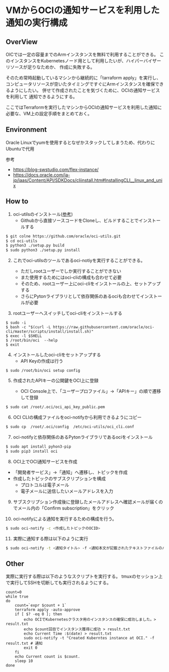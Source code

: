 
# VMからOCIの通知サービスを利用した通知の実行構成

## OverView

OICでは一定の容量までのArmインスタンスを無料で利用することができる。
このインスタンスをKubernetesノード用として利用したいが、ハイパーバイザーリソースが足りなためか、
作成に失敗する。

そのため常時起動しているマシンから継続的に「tarraform apply」を実行し、
コンピュータリソースが空いたタイミングですぐにArmインスタンスを確保できるようにしたい。
併せて作成されたことを気づくために、OCIの通知サービスを利用して
通知できるようにする。

ここではTerraformを実行したマシンからOCIの通知サービスを利用した通知に必要な、VM上の設定手順をまとめておく。　

## Environment

Oracle Linuxでyumを使用するとなぜかスタックしてしまうため、代わりにUbuntuで代用

参考
- https://blog-swstudio.com/flex-instance/
- https://docs.oracle.com/ja-jp/iaas/Content/API/SDKDocs/cliinstall.htm#InstallingCLI__linux_and_unix


## How to

1. oci-utilsのインストール([参考](https://github.com/oracle/oci-utils/issues/136))
    - Githubから直接ソースコードをCloneし、ビルドすることでインストールする

```bash
$ git colne https://github.com/oracle/oci-utils.git
$ cd oci-utils
$ python3 ./setup.py build
$ sudo python3 ./setup.py install
```

2. これでoci-utilsのツールであるoci-notiyを実行することができる。
    - ただしrootユーザーでしか実行することができない
    - また使用するためにはoci-cliの構成も合わせて必要
    - そのため、rootユーザー上にoci-cliをインストールの上、セットアップする
    - さらにPytonライブラリとして依存関係のあるociも合わせてインストールが必要


3. rootユーザーへスイッチしてoci-cliをインストールする

```shell
$ sudo -i
$ bash -c "$(curl -L https://raw.githubusercontent.com/oracle/oci-cli/master/scripts/install/install.sh)"
$ exec -l $SHELL
$ /root/bin/oci  --help
$ exit
```

4. インストールしたoci-cliをセットアップする
    - API Keyの作成は行う

```shell
$ sudo /root/bin/oci setup config
```

5. 作成されたAPIキーの公開鍵をOCI上に登録

    - OCI Console上で、「ユーザープロファイル」→「APIキー」の順で遷移して登録

```bash
$ sudo cat /root/.oci/oci_api_key_public.pem
```

6. OCI CLIの構成ファイルをoci-notifyから利用できるようにコピー

```bash
$ sudo cp  /root/.oci/config  /etc/oci-utils/oci_cli.conf
```
 
7. oci-notifyと依存関係のあるPytonライブラリであるociをインストール

```bash
$ sudo apt install pyhon3-pip
$ sudo pip3 install oci
```

8. OCI上でOCI通知サービスを作成

- 「開発者サービス」→「通知」へ遷移し、トピックを作成
- 作成したトピックのサブスクリプションを構成
    - プロトコルは電子メール
    - 電子メールに送信したいメールアドレスを入力

9. サブスクリプション作成後に登録したメールアドレスへ確認メールが届くのでメール内の「Confirm subscription」をクリック


10. oci-notifyによる通知を実行するための構成を行う。

```bash
$ sudo oci-notify -c <作成したトピックのOCID>
```

11. 実際に通知する際は以下のように実行

```bash
$ sudo oci-notify -t <通知タイトル> -f <通知本文が記載されたテキストファイルのパス>
```


## Other 

実際に実行する際は以下のようなスクリプトを実行する。
tmuxのセッション上で実行してSSHを切断しても実行されるようにする。

```shell
count=0 
while true
do
    count=`expr $count + 1` 
    terraform apply -auto-approve
    if [ $? -eq 0 ]; then
        echo OCIでKubernetesクラスタ用のインスタンスの確保に成功しました。> result.txt    
        echo $count回目でインスタンス獲得に成功 > result.txt
        echo Current Time :$(date) > result.txt
        sudo oci-notify -t "Created Kuberntes instance at OCI." -f result.txt # 通知
        exit 0
    fi
    echo Current count is $count.
    sleep 10 
done
```